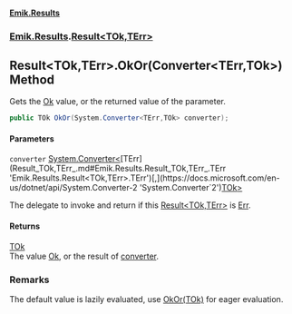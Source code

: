 #### [Emik.Results](index.md 'index')
### [Emik.Results](Emik.Results.md 'Emik.Results').[Result&lt;TOk,TErr&gt;](Result_TOk,TErr_.md 'Emik.Results.Result<TOk,TErr>')

## Result<TOk,TErr>.OkOr(Converter<TErr,TOk>) Method

Gets the [Ok](Result_TOk,TErr_.Ok().md 'Emik.Results.Result<TOk,TErr>.Ok') value, or the returned value of the parameter.

```csharp
public TOk OkOr(System.Converter<TErr,TOk> converter);
```
#### Parameters

<a name='Emik.Results.Result_TOk,TErr_.OkOr(System.Converter_TErr,TOk_).converter'></a>

`converter` [System.Converter&lt;](https://docs.microsoft.com/en-us/dotnet/api/System.Converter-2 'System.Converter`2')[TErr](Result_TOk,TErr_.md#Emik.Results.Result_TOk,TErr_.TErr 'Emik.Results.Result<TOk,TErr>.TErr')[,](https://docs.microsoft.com/en-us/dotnet/api/System.Converter-2 'System.Converter`2')[TOk](Result_TOk,TErr_.md#Emik.Results.Result_TOk,TErr_.TOk 'Emik.Results.Result<TOk,TErr>.TOk')[&gt;](https://docs.microsoft.com/en-us/dotnet/api/System.Converter-2 'System.Converter`2')

The delegate to invoke and return if this [Result&lt;TOk,TErr&gt;](Result_TOk,TErr_.md 'Emik.Results.Result<TOk,TErr>') is [Err](Result_TOk,TErr_.Err().md 'Emik.Results.Result<TOk,TErr>.Err').

#### Returns
[TOk](Result_TOk,TErr_.md#Emik.Results.Result_TOk,TErr_.TOk 'Emik.Results.Result<TOk,TErr>.TOk')  
The value [Ok](Result_TOk,TErr_.Ok().md 'Emik.Results.Result<TOk,TErr>.Ok'), or the result of [converter](Result_TOk,TErr_.OkOr(Converter).md#Emik.Results.Result_TOk,TErr_.OkOr(System.Converter_TErr,TOk_).converter 'Emik.Results.Result<TOk,TErr>.OkOr(System.Converter<TErr,TOk>).converter').

### Remarks
  
The default value is lazily evaluated, use [OkOr(TOk)](Result_TOk,TErr_.OkOr(TOk).md 'Emik.Results.Result<TOk,TErr>.OkOr(TOk)') for eager evaluation.